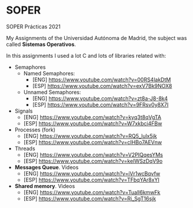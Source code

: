 # SOPER
SOPER Prácticas 2021

My Assignments of the Universidad Autónoma de Madrid, the subject was called __Sistemas Operativos__.

In this assignments I used a lot C and lots of libraries related with:
* Semaphores
    * Named Semaphores:
        * [ENG] https://www.youtube.com/watch?v=00RS4lakDtM
        * [ESP] https://www.youtube.com/watch?v=exV7Bk9NOX8
    * Unnamed Semaphores: 
        * [ENG] https://www.youtube.com/watch?v=zt8a-J8-8k4
        * [ESP] https://www.youtube.com/watch?v=9FRsv0y8X7I
* Signals
    * [ENG] https://www.youtube.com/watch?v=kyq3t8qVgTA
    * [ESP] https://www.youtube.com/watch?v=W7xkbci4FBw
* Processes (fork)
    * [ENG] https://www.youtube.com/watch?v=RQ5_lulx5jk
    * [ESP] https://www.youtube.com/watch?v=cIHBo7AEVnw
* Threads
    * [ENG] https://www.youtube.com/watch?v=V2PIQqesYMs
    * [ESP] https://www.youtube.com/watch?v=keIWSzDqV9o
* **Messages Queue**. Videos
    * [ENG] https://www.youtube.com/watch?v=iVr1wcBqvfw
    * [ESP] https://www.youtube.com/watch?v=TFbqYAr8xYI
* **Shared memory**. Videos
    * [ENG] https://www.youtube.com/watch?v=Tuall6kmwFk
    * [ESP] https://www.youtube.com/watch?v=Rj_SgT16sjk
